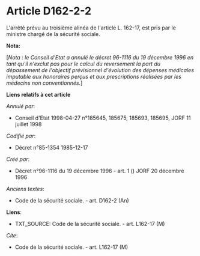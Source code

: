 # Article D162-2-2

L'arrêté prévu au troisième alinéa de l'article L. 162-17, est pris par le ministre chargé de la sécurité sociale.

**Nota:**

[*Nota : le Conseil d'Etat a annulé le décret 96-1116 du 19 décembre 1996 en tant qu'il n'exclut pas pour le calcul du
reversement la part du dépassement de l'objectif prévisionnel d'évolution des dépenses médicales imputable aux honoraires
perçus et aux prescriptions réalisées par les médecins non conventionnés.*]

**Liens relatifs à cet article**

_Annulé par_:

  - Conseil d'Etat 1998-04-27 n°185645, 185675, 185693, 185695, JORF 11 juillet 1998

_Codifié par_:

  - Décret n°85-1354 1985-12-17

_Créé par_:

  - Décret n°96-1116 du 19 décembre 1996 - art. 1 () JORF 20 décembre 1996

_Anciens textes_:

  - Code de la sécurité sociale. - art. D162-2 (An)

**Liens**:

  - TXT_SOURCE: Code de la sécurité sociale. - art. L162-17 (M)

_Cite_:

  - Code de la sécurité sociale. - art. L162-17 (M)
